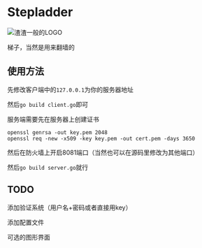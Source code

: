 Stepladder
==========

![渣渣一般的LOGO](http://img1.tuchuang.org/uploads/2014/07/绘图.svg)

梯子，当然是用来翻墙的

使用方法
-------

先修改客户端中的`127.0.0.1`为你的服务器地址

然后`go build client.go`即可

服务端需要先在服务器上创建证书

```shell
openssl genrsa -out key.pem 2048
openssl req -new -x509 -key key.pem -out cert.pem -days 3650
```

然后在防火墙上开启8081端口（当然也可以在源码里修改为其他端口）

然后`go build server.go`就行

TODO
----

添加验证系统（用户名+密码或者直接用key）

添加配置文件

可选的图形界面
